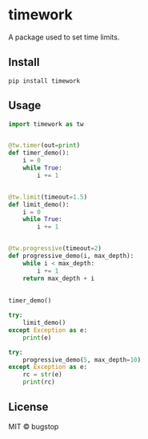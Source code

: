 # timework

A package used to set time limits.

## Install

```
pip install timework
```

## Usage

```python
import timework as tw


@tw.timer(out=print)
def timer_demo():
    i = 0
    while True:
        i += 1


@tw.limit(timeout=1.5)
def limit_demo():
    i = 0
    while True:
        i += 1


@tw.progressive(timeout=2)
def progressive_demo(i, max_depth):
    while i < max_depth:
        i += 1
    return max_depth + i
   
   
timer_demo()

try:
	limit_demo()
except Exception as e:
	print(e)

try:
	progressive_demo(5, max_depth=10)
except Exception as e:
	rc = str(e)
	print(rc)
```

## License

MIT © bugstop 